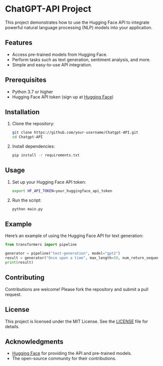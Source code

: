 # ChatGPT-API Project

This project demonstrates how to use the Hugging Face API to integrate powerful natural language processing (NLP) models into your application.

## Features

- Access pre-trained models from Hugging Face.
- Perform tasks such as text generation, sentiment analysis, and more.
- Simple and easy-to-use API integration.

## Prerequisites

- Python 3.7 or higher
- Hugging Face API token (sign up at [Hugging Face](https://huggingface.co/))

## Installation

1. Clone the repository:
    ```bash
    git clone https://github.com/your-username/Chatgpt-API.git
    cd Chatgpt-API
    ```

2. Install dependencies:
    ```bash
    pip install -r requirements.txt
    ```

## Usage

1. Set up your Hugging Face API token:
    ```bash
    export HF_API_TOKEN=your_huggingface_api_token
    ```

2. Run the script:
    ```bash
    python main.py
    ```

## Example

Here’s an example of using the Hugging Face API for text generation:
```python
from transformers import pipeline

generator = pipeline("text-generation", model="gpt2")
result = generator("Once upon a time", max_length=50, num_return_sequences=1)
print(result)
```

## Contributing

Contributions are welcome! Please fork the repository and submit a pull request.

## License

This project is licensed under the MIT License. See the [LICENSE](LICENSE) file for details.

## Acknowledgments

- [Hugging Face](https://huggingface.co/) for providing the API and pre-trained models.
- The open-source community for their contributions.

